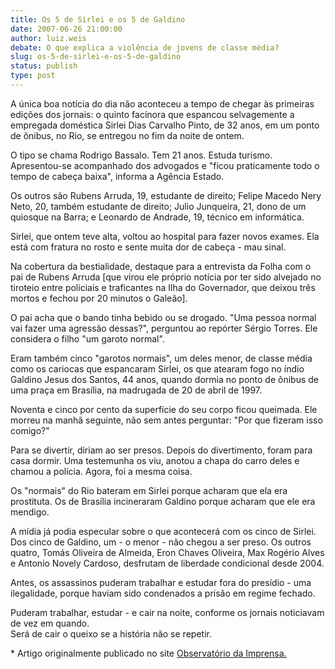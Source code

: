 ```yaml
---
title: Os 5 de Sirlei e os 5 de Galdino
date: 2007-06-26 21:00:00
author: luiz.weis
debate: O que explica a violência de jovens de classe média?
slug: os-5-de-sirlei-e-os-5-de-galdino
status: publish 
type: post
---
```


  
A única boa notícia do dia não aconteceu a tempo de chegar às primeiras edições dos jornais: o quinto facínora que espancou selvagemente a empregada doméstica Sirlei Dias Carvalho Pinto, de 32 anos, em um ponto de ônibus, no Rio, se entregou no fim da noite de ontem. 


O tipo se chama Rodrigo Bassalo. Tem 21 anos. Estuda turismo. Apresentou-se acompanhado dos advogados e "ficou praticamente todo o tempo de cabeça baixa", informa a Agência Estado.


Os outros são Rubens Arruda, 19, estudante de direito; Felipe Macedo Nery Neto, 20, também estudante de direito; Julio Junqueira, 21, dono de um quiosque na Barra; e Leonardo de Andrade, 19, técnico em informática.


Sirlei, que ontem teve alta, voltou ao hospital para fazer novos exames. Ela está com fratura no rosto e sente muita dor de cabeça - mau sinal.  
  
Na cobertura da bestialidade, destaque para a entrevista da Folha com o pai de Rubens Arruda [que virou ele próprio notícia por ter sido alvejado no tiroteio entre policiais e traficantes na Ilha do Governador, que deixou três mortos e fechou por 20 minutos o Galeão].


O pai acha que o bando tinha bebido ou se drogado. "Uma pessoa normal vai fazer uma agressão dessas?", perguntou ao repórter Sérgio Torres. Ele considera o filho "um garoto normal".


Eram também cinco "garotos normais", um deles menor, de classe média como os cariocas que espancaram Sirlei, os que atearam fogo no índio Galdino Jesus dos Santos, 44 anos, quando dormia no ponto de ônibus de uma praça em Brasília, na madrugada de 20 de abril de 1997.


Noventa e cinco por cento da superfície do seu corpo ficou queimada. Ele morreu na manhã seguinte, não sem antes perguntar: "Por que fizeram isso comigo?"


Para se divertir, diriam ao ser presos. Depois do divertimento, foram para casa dormir. Uma testemunha os viu, anotou a chapa do carro deles e chamou a polícia. Agora, foi a mesma coisa.


  
Os "normais" do Rio bateram em Sirlei porque acharam que ela era prostituta. Os de Brasília incineraram Galdino porque acharam que ele era mendigo.


A mídia já podia especular sobre o que acontecerá com os cinco de Sirlei. Dos cinco de Galdino, um - o menor - não chegou a ser preso. Os outros quatro, Tomás Oliveira de Almeida, Eron Chaves Oliveira, Max Rogério Alves e Antonio Novely Cardoso, desfrutam de liberdade condicional desde 2004.


Antes, os assassinos puderam trabalhar e estudar fora do presídio - uma ilegalidade, porque haviam sido condenados a prisão em regime fechado.


Puderam trabalhar, estudar - e cair na noite, conforme os jornais noticiavam de vez em quando.  
Será de cair o queixo se a história não se repetir.  
  
\* Artigo originalmente publicado no site [Observatório da Imprensa.](http://www.observatoriodaimprensa.com.br)


